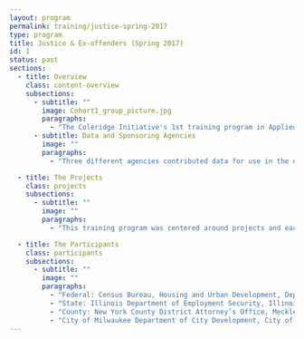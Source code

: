 ```yaml
---
layout: program
permalink: training/justice-spring-2017
type: program
title: Justice & Ex-offenders (Spring 2017)
id: 1
status: past
sections:
  - title: Overview
    class: content-overview
    subsections:
      - subtitle: ""
        image: Cohort1_group_picture.jpg
        paragraphs:
          - "The Coleridge Initiative's 1st training program in Applied Data Analytics for Public Policy brought together 57 participants from over 30 different local, state, and federal agencies to analyze factors contributing to recidivism."
      - subtitle: Data and Sponsoring Agencies
        image: ""
        paragraphs:
          - "Three different agencies contributed data for use in the overall training materials: Illinois Department of Employment Security (IDES), Illinois Department of Corrections (IDOC), and US Housing and Urban Development (HUD). Additionally, participants from Mecklenburg County, the Chicago Police Department, and the New York Police Department each brought samples of their own agency's data on which to work for their projects."

  - title: The Projects
    class: projects
    subsections:
      - subtitle: ""
        image: ""
        paragraphs:
          - "This training program was centered around projects and each participant was grouped into teams of 4-5."

  - title: The Participants
    class: participants
    subsections:
      - subtitle: ""
        image: ""
        paragraphs:
          - "Federal: Census Bureau, Housing and Urban Development, Department of Agriculture - Economic Research Service"
          - "State: Illinois Department of Employment Security, Illinois Department of Corrections, Illinois Criminal Justice Information Authority, Illinois Department of Human Services, Illinois Student Assistance Commission, Office of the Governor - State of Illinois, New York State Office of the Attorney General, The Virginia Department of Behavioral Health and Developmental Services"
          - "County: New York County District Attorney’s Office, Mecklenburg County North Carolina, Dane County Wisconsin, King County Washington"
          - "City of Milwaukee Department of City Development, City of South Bend Indiana, Chicago Department of Innovation and Technology, Chicago Public Health, Chicago Public Schools, Chicago Police Department, Chicago Department of Family and Support Services, New York City Police Department, New York City Administration for Children's Services, New York City Center for Innovation through Data Intelligence, New York City Department of Health and Mental Hygiene, New York City Department of Social Services, New York City Housing Authority, New York City Mayor's Office of Operations, New York City Office of Administrative Trials and Hearings, New York City Office of Alcoholism and Substance Abuse Services"
---
```

